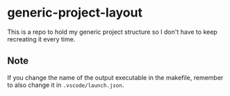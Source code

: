 # generic-project-layout

This is a repo to hold my generic project structure so I don't have to keep recreating it every time.

## Note

If you change the name of the output executable in the makefile, remember to also change it in `.vscode/launch.json`.
